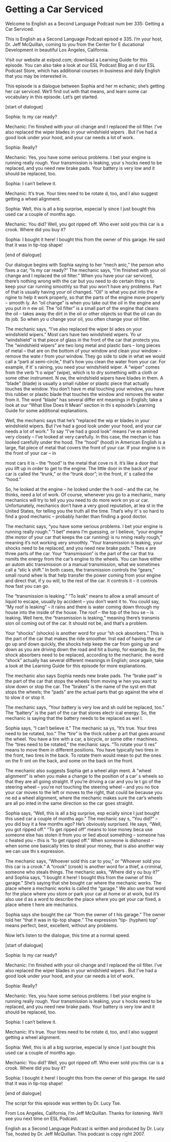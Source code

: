 # Getting a Car Serviced

Welcome to English as a Second Language Podcast num ber 335: Getting a Car Serviced.

This is English as a Second Language Podcast episod e 335.  I’m your host, Dr. Jeff McQuillan, coming to you from the Center for E ducational Development in beautiful Los Angeles, California.

Visit our website at eslpod.com; download a Learning Guide for this episode. You can also take a look at our ESL Podcast Blog an d our ESL Podcast Store, which has additional courses in business and daily English that you may be interested in.

This episode is a dialogue between Sophia and her m echanic; she’s getting her car serviced.  We’ll find out with that means, and learn some car vocabulary in this episode.  Let’s get started.

[start of dialogue]

Sophia:  Is my car ready?

Mechanic:  I’m finished with your oil change and I replaced the oil filter.  I’ve also replaced the wiper blades in your windshield wipers .  But I’ve had a good look under your hood, and your car needs a lot of work.

Sophia:  Really?

Mechanic:  Yes, you have some serious problems.  I bet your engine is running really rough.  Your transmission is leaking, your s hocks need to be replaced, and you need new brake pads.  Your battery is very low and it should be replaced, too.

Sophia:  I can’t believe it.

Mechanic:  It’s true.  Your tires need to be rotate d, too, and I also suggest getting a wheel alignment.

Sophia:  Well, this is all a big surprise, especial ly since I just bought this used car a couple of months ago.

Mechanic:  You did?  Well, you got ripped off.  Who ever sold you this car is a crook.  Where did you buy it?

Sophia:  I bought it here!  I bought this from the owner of this garage.  He said that it was in tip-top shape!

[end of dialogue]

Our dialogue begins with Sophia saying to her “mech anic,” the person who fixes a car, “Is my car ready?”  The mechanic says, “I’m finished with your oil change and I replaced the oil filter.”  When you have your  car serviced, there’s nothing wrong with the car but you need to do certain thing s to keep your car running smoothly so that you won’t have any problems.  Part  of that is usually having your oil changed.  “Oil” is what you put into the e ngine to help it work properly, so that the parts of the engine move properly – smooth ly.  An “oil change” is when you take out the oil in the engine and you put in n ew oil.  The “oil filter” is a small part of the engine that cleans the oil – takes away  the dirt in the oil or other objects so that the oil can do its job.  So when yo u change your oil, you often change your oil filter.

The mechanic says, “I’ve also replaced the wiper bl ades on your windshield wipers.”  Most cars have two windshield wipers.  Yo ur “windshield” is that piece of glass in the front of the car that protects you.   The “windshield wipers” are two long metal and plastic bars – long pieces of metal – that are on the bottom of your window and clean your window – remove the wate r from your window. They go side to side in what we would call a “parti al semi-circle,” that’s how you clean the water from your car.  For example, if it’ s raining, you need your windshield wiper.  A “wiper” comes from the verb “t o wipe” (wipe), which is to dry something with a cloth or some other instrument.  N ow, the windshield wipers have blades in them.  A “blade” (blade) is usually a small rubber or plastic piece that actually touches the window.  You don’t have m etal touching your window, you have this rubber or plastic blade that touches the window and removes the water from it.  The word “blade” has several differ ent meanings in English; take a look at our “What Else Does It Mean” section in thi s episode’s Learning Guide for some additional explanations.

Well, the mechanic says that he’s “replaced the wip er blades in your windshield wipers.  But I’ve had a good look under your hood, and your car needs a lot of work.”  To say “I’ve had a good look” means I’ve ex amined very closely – I’ve looked at very carefully.  In this case, the mechan ic has looked carefully under the hood.  The “hood” (hood) in American English is  a large, flat piece of metal that covers the front of your car.  If your engine is in the front of your car – in

most cars it is – the “hood” is the metal that cove rs it.  It’s like a door that you lift up in order to get to the engine.  The little door in the back of your car is called the “trunk,” or the “trunk door”; in the front, it’ s called the “hood.”

So, he looked at the engine – he looked under the h ood – and the car, he thinks, need a lot of work.  Of course, whenever you go to a mechanic, many mechanics will try to tell you you need to do more work on yo ur car.  Unfortunately, mechanics don’t have a very good reputation, at lea st in the United States, for telling you the truth all the time.  That’s why it’ s so hard to find a good mechanic – probably harder than finding a good doctor.

The mechanic says, “you have some serious problems.   I bet your engine is running really rough.”  “I bet” means I’m guessing,  or I believe, “your engine (the motor of your car that keeps the car running) is ru nning really rough,” meaning it’s not working very smoothly.  “Your transmission  is leaking, your shocks need to be replaced, and you need new brake pads.”  Thes e are three parts of the car. Your “transmission” is the part of the car that tra nsmits the energy from the car’s engine to the wheels.  You can have either an autom atic transmission or a manual transmission, what we sometimes call a “stic k shift.”  In both cases, the transmission controls the “gears,” small round whee ls that help transfer the power coming from your engine and direct that, if y ou will, to the rest of the car. It controls it – it controls how fast you can go.

The “transmission is leaking.”  “To leak” means to allow a small amount of liquid to escape, usually by accident – you don’t want it to.  You could say, “My roof is leaking” – it rains and there is water coming down through my house into the inside of the house.  The roof – the top of the hou se – is leaking.  Well here, the “transmission is leaking,” meaning there’s transmis sion oil coming out of the car. It should not be, and that’s a problem.

Your “shocks” (shocks) is another word for your “sh ock absorbers.”  This is the part of the car that makes the ride smoother.  Inst ead of having the car go up and down quickly, the shocks help keep the car from going up and down as you are driving down the road and hit a bump, for example.  So, the shock absorbers need to be replaced, according to the mechanic.  the word “shock” actually has several different meanings in English; once again, take a look at the Learning Guide for this episode for more explanations.

The mechanic also says Sophia needs new brake pads.   The “brake pad” is the part of the car that stops the wheels from moving w hen you want to slow down or stop the car.  The “brakes” is the name of the syst em that stops the wheels; the “pads” are the actual parts that go against the whe el to slow it or stop it.

 The mechanic says, “Your battery is very low and sh ould be replaced, too.”  The “battery” is the part of the car that stores electr ical energy.  So, the mechanic is saying that the battery needs to be replaced as wel l.

Sophia says, “I can’t believe it.”  The mechanic sa ys, “It’s true.  Your tires need to be rotated, too.”  The “tire” is the thick rubber p art that goes around the wheel. You have a tire with a car, a bicycle, or some othe r machines.  The “tires need to be rotated,” the mechanic says.  “To rotate your ti res” means to move them in different positions.  You have typically two tires in the front, two tires in the back. To rotate them would mean to put the ones on the fr ont on the back, and some on the back on the front.

The mechanic also suggests Sophia get a wheel align ment.  A “wheel alignment” is when you make a change to the position of a car’ s wheels so that they are all going straight.  If you’re driving a car and you le t go of the steering wheel – you’re not touching the steering wheel – and you no tice your car moves to the left or moves to the right, that could be because you ne ed a wheel alignment, where the mechanic makes sure the car’s wheels are all po inted in the same direction so the car goes straight.

Sophia says, “Well, this is all a big surprise, esp ecially since I just bought this used car a couple of months ago.”  The mechanic say s, “You did?” – you did buy it a few months ago?  He’s obviously surprised.  He  says, “Well, you got ripped off.”  “To get ripped off” means to lose money beca use someone else has stolen it from you or lied about something – someone has c heated you – this is “to get ripped off.”  When someone is dishonest – when some one basically tries to steal your money, that is also another way we can use thi s expression.

The mechanic says, “Whoever sold this car to you,” or “Whoever sold you this car is a crook.”  A “crook” (crook) is another word  for a thief, a criminal, someone who steals things.  The mechanic asks, “Where did y ou buy it?” and Sophia says, “I bought it here!  I bought this from the owner of  this garage.”  She’s saying that she bought car where the mechanic works.  The place  where a mechanic works is called the “garage.”  We also use that word for the place where you store or park your car at home or at work, but it’s also use d as a word to describe the place where you get your car fixed, a place where t here are mechanics.

Sophia says she bought the car “from the owner of t his garage.”  The owner told her “that it was in tip-top shape.”  The expression  “tip- (hyphen) top” means perfect, best, excellent, without any problems.

Now let’s listen to the dialogue, this time at a normal speed.

[start of dialogue]

Sophia:  Is my car ready?

Mechanic:  I’m finished with your oil change and I replaced the oil filter.  I’ve also replaced the wiper blades in your windshield wipers .  But I’ve had a good look under your hood, and your car needs a lot of work.

Sophia:  Really?

Mechanic:  Yes, you have some serious problems.  I bet your engine is running really rough.  Your transmission is leaking, your s hocks need to be replaced, and you need new brake pads.  Your battery is very low and it should be replaced, too.

Sophia:  I can’t believe it.

Mechanic:  It’s true.  Your tires need to be rotate d, too, and I also suggest getting a wheel alignment.

Sophia:  Well, this is all a big surprise, especial ly since I just bought this used car a couple of months ago.

Mechanic:  You did?  Well, you got ripped off.  Who ever sold you this car is a crook.  Where did you buy it?

Sophia:  I bought it here!  I bought this from the owner of this garage.  He said that it was in tip-top shape!

[end of dialogue]

The script for this episode was written by Dr. Lucy  Tse.

From Los Angeles, California, I’m Jeff McQuillan.  Thanks for listening.  We’ll see you next time on ESL Podcast.

English as a Second Language Podcast is written and  produced by Dr. Lucy Tse, hosted by Dr. Jeff McQuillan.  This podcast is copy right 2007.

